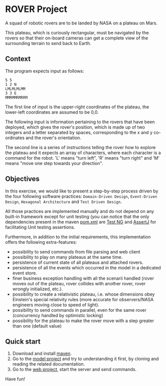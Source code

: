 # ROVER Project
A squad of robotic rovers are to be landed by NASA on a plateau on Mars. 

This plateau, which is curiously rectangular, must be navigated by the rovers so that their on-board cameras can get a complete view of the surrounding terrain to send back to Earth.

## Context

The program expects input as follows:

```
5 5
1 2 N
LMLMLMLMM
3 3 E
MMRMMRMRRM
```

The first line of input is the upper-right coordinates of the plateau, the lower-left coordinates are assumed to be 0,0. 

The following input is information pertaining to the rovers that have been deployed, which gives the rover's position, which is made up of two integers and a letter separated by spaces, corresponding to the x and y co-ordinates and the rover's orientation. 

The second line is a series of instructions telling the rover how to explore the plateau and it expects an array of characters, where each character is a command for the robot. 'L' means "turn left", 'R' means "turn right" and 'M' means "move one step towards your direction".


## Objectives

In this exercise, we would like to present a step-by-step process driven by the four following software practices: `Domain-Driven Design`, `Event-Driven Design`, `Hexagonal Architecture` and `Test Driven Design`.

All those practices are implemented manually and do not depend on any built-in framework except for unit testing (you can notice that the only dependencies present in the maven [pom.xml](pom.xml) are [Test NG](https://testng.org/doc/) and [AssertJ](https://assertj.github.io/doc/) for facilitating Unit testing assertions.

Furthermore, in addition to the initial requirements, this implementation offers the following extra-features:

- possibility to send commands from file parsing and web client
- possibility to play on many plateaus at the same time.
- persistence of current state of all plateaus and attached rovers.
- persistence of all the events which occurred in the model in a dedicated event store.
- finer business exception handling with all the scenarii handled (rover moves out of the plateau, rover collides with another rover, rover wrongly initialized, etc.).
- possibility to create a relativistic plateau, i.e. whose dimensions obey Einstein's special relativity rules (more accurate for observers/NASA engineers moving close to speed of light).
- possibility to send commands in parallel, even for the same rover (concurrency handled by optimistic locking)
- possibility for the plateau to make the rover move with a step greater than one (default value)


## Quick start

1. Download and install [maven](http://maven.apache.org/install.html).
2. Go to the [model project](rover-model/) and try to understanding it first, by cloning and reading the related documentation.
3. Go to the [web project](rover-web), start the server and send commands.

Have fun!

		
